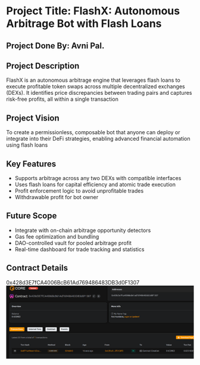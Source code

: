 # Project Title: FlashX: Autonomous Arbitrage Bot with Flash Loans

## Project Done By: Avni Pal.

## Project Description

FlashX is an autonomous arbitrage engine that leverages flash loans to execute profitable token swaps across multiple decentralized exchanges (DEXs). It identifies price discrepancies between trading pairs and captures risk-free profits, all within a single transaction

## Project Vision

To create a permissionless, composable bot that anyone can deploy or integrate  into their DeFi strategies, enabling advanced financial automation using flash loans

## Key Features

- Supports arbitrage across any two DEXs with compatible interfaces
- Uses flash loans for capital efficiency and atomic trade execution
- Profit enforcement logic to avoid unprofitable trades
- Withdrawable profit for bot owner

## Future Scope

- Integrate with on-chain arbitrage opportunity detectors
- Gas fee optimization and bundling
- DAO-controlled vault for pooled arbitrage profit
- Real-time dashboard for trade tracking and statistics

## Contract Details
0x428d3E7fCA4006BcB61Ad769486483DB3d0F1307
![alt text](image.png)
